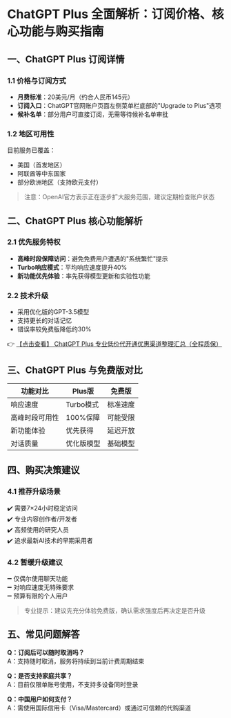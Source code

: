 # ChatGPT Plus 全面解析：订阅价格、核心功能与购买指南

## 一、ChatGPT Plus 订阅详情

### 1.1 价格与订阅方式
- **月费标准**：20美元/月（约合人民币145元）
- **订阅入口**：ChatGPT官网账户页面左侧菜单栏底部的"Upgrade to Plus"选项
- **候补名单**：部分用户可直接订阅，无需等待候补名单审批

### 1.2 地区可用性
目前服务已覆盖：
- 美国（首发地区）
- 阿联酋等中东国家
- 部分欧洲地区（支持欧元支付）

> 注意：OpenAI官方表示正在逐步扩大服务范围，建议定期检查账户状态

## 二、ChatGPT Plus 核心功能解析

### 2.1 优先服务特权
- **高峰时段保障访问**：避免免费用户遭遇的"系统繁忙"提示
- **Turbo响应模式**：平均响应速度提升40%
- **新功能优先体验**：率先获得模型更新和实验性功能

### 2.2 技术升级
- 采用优化版的GPT-3.5模型
- 支持更长的对话记忆
- 错误率较免费版降低约30%

👉 [【点击查看】 ChatGPT Plus 专业低价代开通优惠渠道整理汇总（全程质保）](https://bit.ly/DaiKai)

## 三、ChatGPT Plus 与免费版对比

| 功能对比        | Plus版       | 免费版       |
|----------------|-------------|-------------|
| 响应速度       | Turbo模式    | 标准速度     |
| 高峰时段可用性 | 100%保障     | 可能受限     |
| 新功能体验     | 优先获得     | 延迟开放     |
| 对话质量       | 优化版模型   | 基础模型     |

## 四、购买决策建议

### 4.1 推荐升级场景
✔️ 需要7×24小时稳定访问  
✔️ 专业内容创作者/开发者  
✔️ 高频使用的研究人员  
✔️ 追求最新AI技术的早期采用者

### 4.2 暂缓升级建议
➖ 仅偶尔使用聊天功能  
➖ 对响应速度无特殊要求  
➖ 预算有限的个人用户  

> 专业提示：建议先充分体验免费版，确认需求强度后再决定是否升级

## 五、常见问题解答

**Q：订阅后可以随时取消吗？**  
A：支持随时取消，服务将持续到当前计费周期结束

**Q：是否支持家庭共享？**  
A：目前仅限单账号使用，不支持多设备同时登录

**Q：中国用户如何支付？**  
A：需使用国际信用卡（Visa/Mastercard）或通过可信赖的代购渠道